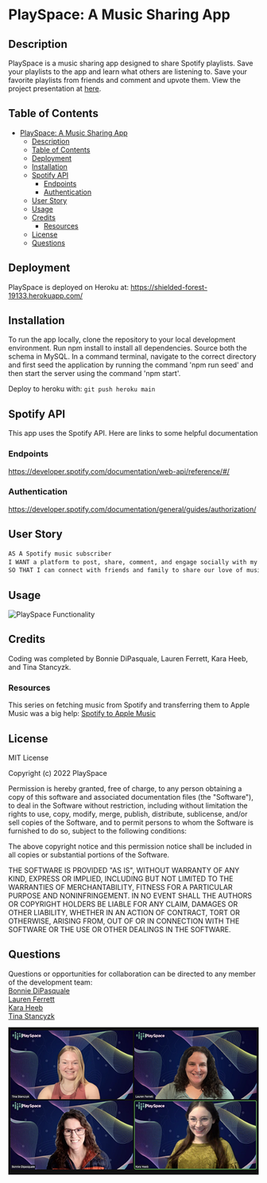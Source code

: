 # PlaySpace: A Music Sharing App

## Description

PlaySpace is a music sharing app designed to share Spotify playlists. Save your playlists to the app and learn what others are listening to. Save your favorite playlists from friends and comment and upvote them. View the project presentation at [here](https://docs.google.com/presentation/d/1QwmAPyJnffIXo9qGdF7c1HoXpvZu10EfgNO79LBOP0c/edit?usp=sharing).

## Table of Contents

- [PlaySpace: A Music Sharing App](#playspace-a-music-sharing-app)
  - [Description](#description)
  - [Table of Contents](#table-of-contents)
  - [Deployment](#deployment)
  - [Installation](#installation)
  - [Spotify API](#spotify-api)
    - [Endpoints](#endpoints)
    - [Authentication](#authentication)
  - [User Story](#user-story)
  - [Usage](#usage)
  - [Credits](#credits)
    - [Resources](#resources)
  - [License](#license)
  - [Questions](#questions)

## Deployment

PlaySpace is deployed on Heroku at: https://shielded-forest-19133.herokuapp.com/

## Installation

To run the app locally, clone the repository to your local development environment. Run npm install to install all dependencies. Source both the schema in MySQL. In a command terminal, navigate to the correct directory and first seed the application by running the command 'npm run seed' and then start the server using the command 'npm start'.

Deploy to heroku with:
```git push heroku main```

## Spotify API

This app uses the Spotify API.
Here are links to some helpful documentation

### Endpoints
https://developer.spotify.com/documentation/web-api/reference/#/

### Authentication
https://developer.spotify.com/documentation/general/guides/authorization/

## User Story

```md
AS A Spotify music subscriber
I WANT a platform to post, share, comment, and engage socially with my music
SO THAT I can connect with friends and family to share our love of music online
```

## Usage

![PlaySpace Functionality](./assets/playspace.gif)

## Credits

Coding was completed by Bonnie DiPasquale, Lauren Ferrett, Kara Heeb, and Tina Stancyzk.

### Resources
This series on fetching music from Spotify and transferring them to Apple Music was a big help:
[Spotify to Apple Music](https://www.youtube.com/watch?v=RG_KF3w3btQ&list=PLzFtdULM-ECJ3_dCX9Pz7lno5MX7cwYDQ&index=9)

## License

MIT License

Copyright (c) 2022 PlaySpace

Permission is hereby granted, free of charge, to any person obtaining a copy
of this software and associated documentation files (the "Software"), to deal
in the Software without restriction, including without limitation the rights
to use, copy, modify, merge, publish, distribute, sublicense, and/or sell
copies of the Software, and to permit persons to whom the Software is
furnished to do so, subject to the following conditions:

The above copyright notice and this permission notice shall be included in all
copies or substantial portions of the Software.

THE SOFTWARE IS PROVIDED "AS IS", WITHOUT WARRANTY OF ANY KIND, EXPRESS OR
IMPLIED, INCLUDING BUT NOT LIMITED TO THE WARRANTIES OF MERCHANTABILITY,
FITNESS FOR A PARTICULAR PURPOSE AND NONINFRINGEMENT. IN NO EVENT SHALL THE
AUTHORS OR COPYRIGHT HOLDERS BE LIABLE FOR ANY CLAIM, DAMAGES OR OTHER
LIABILITY, WHETHER IN AN ACTION OF CONTRACT, TORT OR OTHERWISE, ARISING FROM,
OUT OF OR IN CONNECTION WITH THE SOFTWARE OR THE USE OR OTHER DEALINGS IN THE
SOFTWARE.

## Questions
Questions or opportunities for collaboration can be directed to any member of the development team:  
[Bonnie DiPasquale](https://github.com/bvasko/)  
[Lauren Ferrett](https://github.com/lferrett)  
[Kara Heeb](https://github.com/kheeb)  
[Tina Stancyzk](https://github.com/tinastanczyk)

![PlaySpace Team](./assets/PlaySpaceTeam.png)
